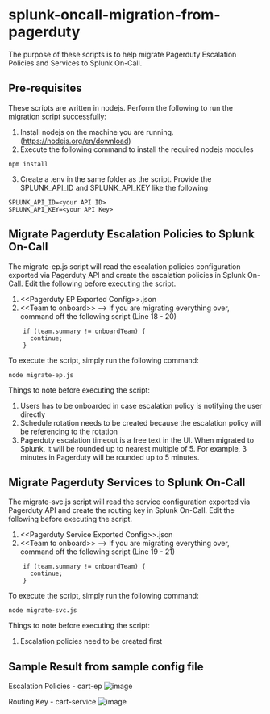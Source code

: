 # splunk-oncall-migration-from-pagerduty
The purpose of these scripts is to help migrate Pagerduty Escalation Policies and Services to Splunk On-Call. 

## Pre-requisites
These scripts are written in nodejs. Perform the following to run the migration script successfully:
1. Install nodejs on the machine you are running. (https://nodejs.org/en/download)
2. Execute the following command to install the required nodejs modules
```
npm install
```
3. Create a .env in the same folder as the script. Provide the SPLUNK_API_ID and SPLUNK_API_KEY like the following 
```
SPLUNK_API_ID=<your API ID>
SPLUNK_API_KEY=<your API Key>
```


## Migrate Pagerduty Escalation Policies to Splunk On-Call
The migrate-ep.js script will read the escalation policies configuration exported via Pagerduty API and create the escalation policies in Splunk On-Call. Edit the following before executing the script. 
1. <\<Pagerduty EP Exported Config\>>.json
2. <\<Team to onboard\>> --> If you are migrating everything over, command off the following script (Line 18 - 20)
```
    if (team.summary != onboardTeam) {
      continue;
    }
```

To execute the script, simply run the following command: 
```
node migrate-ep.js
```

Things to note before executing the script:
1. Users has to be onboarded in case escalation policy is notifying the user directly
2. Schedule rotation needs to be created because the escalation policy will be referencing to the rotation
3. Pagerduty escalation timeout is a free text in the UI. When migrated to Splunk, it will be rounded up to nearest multiple of 5. For example, 3 minutes in Pagerduty will be rounded up to 5 minutes.

## Migrate Pagerduty Services to Splunk On-Call
The migrate-svc.js script will read the service configuration exported via Pagerduty API and create the routing key in Splunk On-Call. Edit the following before executing the script. 
1. <\<Pagerduty Service Exported Config\>>.json
2. <\<Team to onboard\>> --> If you are migrating everything over, command off the following script (Line 19 - 21)
```
    if (team.summary != onboardTeam) {
      continue;
    }
```

To execute the script, simply run the following command: 
```
node migrate-svc.js
```

Things to note before executing the script:
1. Escalation policies need to be created first

## Sample Result from sample config file
Escalation Policies - cart-ep
![image](https://github.com/cloe-tang/splunk-oncall-migration-from-pagerduty/assets/58005106/ee4f0cbe-87c1-47ed-9fdd-f7b827cee36e)

Routing Key - cart-service
![image](https://github.com/cloe-tang/splunk-oncall-migration-from-pagerduty/assets/58005106/322284df-1285-4446-93a3-d607e0c9bf9c)

